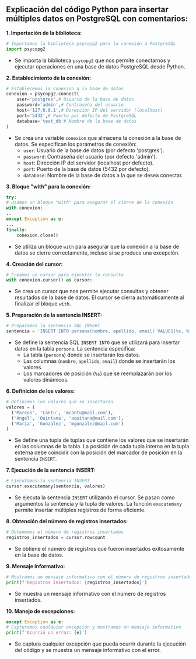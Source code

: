 ## Explicación del código Python para insertar múltiples datos en PostgreSQL con comentarios:

**1. Importación de la biblioteca:**

```python
# Importamos la biblioteca psycopg2 para la conexión a PostgreSQL
import psycopg2
```

- Se importa la biblioteca `psycopg2` que nos permite conectarnos y ejecutar operaciones en una base de datos PostgreSQL desde Python.

**2. Establecimiento de la conexión:**

```python
# Establecemos la conexión a la base de datos
conexion = psycopg2.connect(
    user='postgres',# Usuario de la base de datos
    password='admin',# Contraseña del usuario
    host='127.0.0.1',# Dirección IP del servidor (localhost)
    port='5432',# Puerto por defecto de PostgreSQL
    database='test_db'# Nombre de la base de datos
)
```

- Se crea una variable `conexion` que almacena la conexión a la base de datos. Se especifican los parámetros de conexión:
    - `user`: Usuario de la base de datos (por defecto 'postgres').
    - `password`: Contraseña del usuario (por defecto 'admin').
    - `host`: Dirección IP del servidor (localhost por defecto).
    - `port`: Puerto de la base de datos (5432 por defecto).
    - `database`: Nombre de la base de datos a la que se desea conectar.

**3. Bloque "with" para la conexión:**

```python
try:
# Usamos un bloque "with" para asegurar el cierre de la conexión
with conexion:
..
except Exception as e:
...
finally:
    conexion.close()
```

- Se utiliza un bloque `with` para asegurar que la conexión a la base de datos se cierre correctamente, incluso si se produce una excepción.

**4. Creación del cursor:**

```python
# Creamos un cursor para ejecutar la consulta
with conexion.cursor() as cursor:
```

- Se crea un cursor que nos permite ejecutar consultas y obtener resultados de la base de datos. El cursor se cierra automáticamente al finalizar el bloque `with`.

**5. Preparación de la sentencia INSERT:**

```python
# Preparamos la sentencia SQL INSERT
sentencia = 'INSERT INTO persona(nombre, apellido, email) VALUES(%s, %s, %s)'
```

- Se define la sentencia SQL `INSERT INTO` que se utilizará para insertar datos en la tabla `persona`. La sentencia especifica:
    - La tabla (`persona`) donde se insertarán los datos.
    - Las columnas (`nombre`, `apellido`, `email`) donde se insertarán los valores.
    - Los marcadores de posición (`%s`) que se reemplazarán por los valores dinámicos.

**6. Definición de los valores:**

```python
# Definimos los valores que se insertarán
valores = (
  ('Marcos', 'Cantu', 'mcantu@mail.com'),
  ('Angel', 'Quintana', 'aquitana@mail.com'),
  ('Maria', 'Gonzalez', 'mgonzalez@mail.com')
)
```

- Se define una tupla de tuplas que contiene los valores que se insertarán en las columnas de la tabla. La posición de cada tupla interna en la tupla externa debe coincidir con la posición del marcador de posición en la sentencia `INSERT`.

**7. Ejecución de la sentencia INSERT:**

```python
# Ejecutamos la sentencia INSERT
cursor.executemany(sentencia, valores)
```

- Se ejecuta la sentencia `INSERT` utilizando el cursor. Se pasan como argumentos la sentencia y la tupla de valores. La función `executemany` permite insertar múltiples registros de forma eficiente.

**8. Obtención del número de registros insertados:**

```python
# Obtenemos el número de registros insertados
registros_insertados = cursor.rowcount
```

- Se obtiene el número de registros que fueron insertados exitosamente en la base de datos.

**9. Mensaje informativo:**

```python
# Mostramos un mensaje informativo con el número de registros insertados
print(f'Registros Insertados: {registros_insertados}')
```

- Se muestra un mensaje informativo con el número de registros insertados.

**10. Manejo de excepciones:**

```python
except Exception as e:
# Capturamos cualquier excepción y mostramos un mensaje informativo
print(f'Ocurrió un error: {e}')
```

- Se captura cualquier excepción que pueda ocurrir durante la ejecución del código y se muestra un mensaje informativo con el error.

